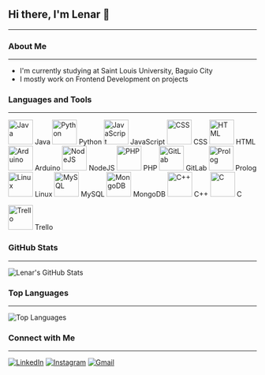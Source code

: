 ## Hi there, I'm Lenar 👋
---
### About Me
---
- I'm currently studying at Saint Louis University, Baguio City
- I mostly work on Frontend Development on projects
### Languages and Tools
---
<p align="left">
  <img src="https://cdn.jsdelivr.net/gh/devicons/devicon/icons/java/java-original.svg" alt="Java" width="50" height="50"/> Java
  <img src="https://cdn.jsdelivr.net/gh/devicons/devicon/icons/python/python-original.svg" alt="Python" width="50" height="50"/> Python
  <img src="https://cdn.jsdelivr.net/gh/devicons/devicon/icons/javascript/javascript-original.svg" alt="JavaScript" width="50" height="50"/> JavaScript
  <img src="https://cdn.jsdelivr.net/gh/devicons/devicon/icons/css3/css3-original.svg" alt="CSS" width="50" height="50"/> CSS
  <img src="https://cdn.jsdelivr.net/gh/devicons/devicon/icons/html5/html5-original.svg" alt="HTML" width="50" height="50"/> HTML
  <img src="https://cdn.jsdelivr.net/gh/devicons/devicon/icons/arduino/arduino-original.svg" alt="Arduino" width="50" height="50"/> Arduino
  <img src="https://cdn.jsdelivr.net/gh/devicons/devicon/icons/nodejs/nodejs-original.svg" alt="NodeJS" width="50" height="50"/> NodeJS
  <img src="https://cdn.jsdelivr.net/gh/devicons/devicon/icons/php/php-original.svg" alt="PHP" width="50" height="50"/> PHP
  <img src="https://cdn.jsdelivr.net/gh/devicons/devicon/icons/gitlab/gitlab-original.svg" alt="GitLab" width="50" height="50"/> GitLab
  <img src="https://cdn.jsdelivr.net/gh/devicons/devicon/icons/prolog/prolog-original.svg" alt="Prolog" width="50" height="50"/> Prolog
  <img src="https://cdn.jsdelivr.net/gh/devicons/devicon/icons/linux/linux-original.svg" alt="Linux" width="50" height="50"/> Linux
  <img src="https://cdn.jsdelivr.net/gh/devicons/devicon/icons/mysql/mysql-original.svg" alt="MySQL" width="50" height="50"/> MySQL
  <img src="https://cdn.jsdelivr.net/gh/devicons/devicon/icons/mongodb/mongodb-original.svg" alt="MongoDB" width="50" height="50"/> MongoDB
  <img src="https://cdn.jsdelivr.net/gh/devicons/devicon/icons/cplusplus/cplusplus-original.svg" alt="C++" width="50" height="50"/> C++
  <img src="https://cdn.jsdelivr.net/gh/devicons/devicon/icons/c/c-original.svg" alt="C" width="50" height="50"/> C
</p>
<p align="left">
  <img src="https://cdn.jsdelivr.net/gh/devicons/devicon/icons/trello/trello-plain.svg" alt="Trello" width="50" height="50"/> Trello
</p>

### GitHub Stats
---
![Lenar's GitHub Stats](https://github-readme-stats.vercel.app/api?username=DomingoLenar&show_icons=true&theme=radical)

### Top Languages
---
![Top Languages](https://github-readme-stats.vercel.app/api/top-langs/?username=DomingoLenar&layout=compact&theme=radical)

### Connect with Me
---
[![LinkedIn](https://img.shields.io/badge/LinkedIn-0077B5?style=for-the-badge&logo=linkedin&logoColor=white)](https://www.linkedin.com/in/domingolenar)
[![Instagram](https://img.shields.io/badge/Instagram-E4405F?style=for-the-badge&logo=instagram&logoColor=white)](https://www.instagram.com/domingolenar/)
[![Gmail](https://img.shields.io/badge/Gmail-D14836?style=for-the-badge&logo=gmail&logoColor=white)](mailto:lenardomingo14@gmail.com)

